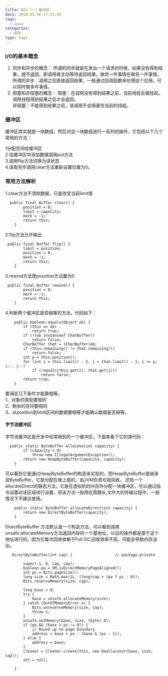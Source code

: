 ```yaml
---
title: NIO（一）缓冲区  
date: 2018-01-30 17:23:56  
tags:  
  - Java  
categories:  
  - NIO    
type: tags  
---
```

### I/O的基本概念
1. 同步和异步的概念：
   所谓的同步就是在发出一个请求的时候，如果没有得到结果，就不返回。即调用者主动等待返回结果。做完一件事情在做另一件事情。  
   所谓的异步：调用之后直接返回结果，一般通过回调函数来处理这个应用。可以同时做多件事情。
2. 阻塞和非阻塞的概念：
   阻塞：在调用没有得到结果之前，当前线程会被挂起。调用线程得到结果之后才会返回。  
   非阻塞：不能得到结果之前，该调用不会阻塞住当前的线程。

### 缓冲区
缓冲区其实就是一块数组，然后对这一块数组进行一系列的操作，它包括以下几个常用的方法： 

1分配空间给缓冲区  
2.往缓冲区中添加数据调用put方法  
3.调用flip方法切换为读状态           
4.读取完毕调用clear方法重新设置位置为0。

### 常用方法解析
1.clear方法不清除数据，只是改变当前limit值

```
  public final Buffer clear() {
        position = 0;
        limit = capacity;
        mark = -1;
        return this;
    }
```
2.flip方法允许输出

```
 public final Buffer flip() {
        limit = position;
        position = 0;
        mark = -1;
        return this;
    }
```
3.rewind方法使posotion方法置为0
```
 public final Buffer rewind() {
        position = 0;
        mark = -1;
        return this;
    }
```

4.判断两个缓冲区是否相等的方法，代码如下：

```
    public boolean equals(Object ob) {
        if (this == ob)
            return true;
        if (!(ob instanceof CharBuffer))
            return false;
        CharBuffer that = (CharBuffer)ob;
        if (this.remaining() != that.remaining())
            return false;
        int p = this.position();
        for (int i = this.limit() - 1, j = that.limit() - 1; i >= p; i--, j--)
            if (!equals(this.get(i), that.get(j)))
                return false;
        return true;
    }
```
要满足几下条件才能算相等。    
1、对象的类型要相同  
2、剩余的空间要相同  
3、从position到limit区间的数据要相等才能确认数据是否相等。


#### 字节流缓冲区
字节流缓冲区是开发中经常用到的一个缓冲区，下面来看下它的源代码：

```
  public static ByteBuffer allocate(int capacity) {
        if (capacity < 0)
            throw new IllegalArgumentException();
        return new HeapByteBuffer(capacity, capacity);
    }
```
可以看到它是通过HeapByteBuffer的构造来实现的，而HeapByteBuffer是继承自ByteBuffer，它是分配在堆上面的，由JVM负责垃圾回收。
还有一个allocateDirect的静态方法，它是在虚拟机的内存外分配一块缓冲区，可以通过指令设置对该区域进行设置，但该方法一般用在周期长,文件大的传输过程中，一般情况下不建议使用。

```
    public static ByteBuffer allocateDirect(int capacity) {
        return new DirectByteBuffer(capacity);
    }
```
DirectByteBuffer 方法默认是一个构造方法，可以看到调用unsafe.allocateMemory方法返回内存的一个基地址，以后的操作都是基于这个地址进行的。因为它每次回收依赖于Full GC,回收效率不高，可能会导致内存溢出。
```
   DirectByteBuffer(int cap) {                   // package-private

        super(-1, 0, cap, cap);
        boolean pa = VM.isDirectMemoryPageAligned();
        int ps = Bits.pageSize();
        long size = Math.max(1L, (long)cap + (pa ? ps : 0));
        Bits.reserveMemory(size, cap);

        long base = 0;
        try {
            base = unsafe.allocateMemory(size);
        } catch (OutOfMemoryError x) {
            Bits.unreserveMemory(size, cap);
            throw x;
        }
        unsafe.setMemory(base, size, (byte) 0);
        if (pa && (base % ps != 0)) {
            // Round up to page boundary
            address = base + ps - (base & (ps - 1));
        } else {
            address = base;
        }
        cleaner = Cleaner.create(this, new Deallocator(base, size, cap));
        att = null;

    }
```






